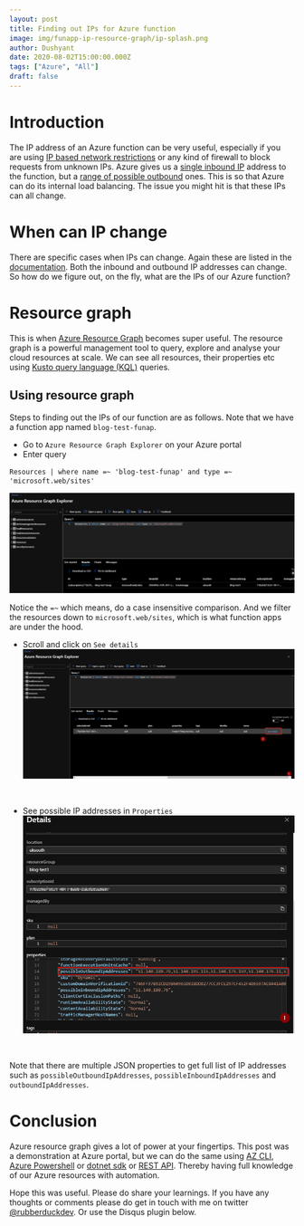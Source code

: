 ```yaml
---
layout: post
title: Finding out IPs for Azure function
image: img/funapp-ip-resource-graph/ip-splash.png
author: Dushyant
date: 2020-08-02T15:00:00.000Z
tags: ["Azure", "All"]
draft: false
---
```

# Introduction
The IP address of an Azure function can be very useful, especially if you are using [IP based network restrictions](https://docs.microsoft.com/en-us/azure/app-service/app-service-ip-restrictions) or any kind of firewall to block requests from unknown IPs. Azure gives us a [single inbound IP](https://docs.microsoft.com/en-us/azure/azure-functions/ip-addresses#function-app-inbound-ip-address) address to the function, but a [range of possible outbound](https://docs.microsoft.com/en-us/azure/azure-functions/ip-addresses#find-outbound-ip-addresses) ones. This is so that Azure can do its internal load balancing. The issue you might hit is that these IPs can all change.

# When can IP change

There are specific cases when IPs can change. Again these are listed in the [documentation](https://docs.microsoft.com/en-us/azure/azure-functions/ip-addresses#inbound-ip-address-changes). Both the inbound and outbound IP addresses can change. So how do we figure out, on the fly, what are the IPs of our Azure function?

# Resource graph

This is when [Azure Resource Graph](https://azure.microsoft.com/en-gb/features/resource-graph/) becomes super useful. The resource graph is a powerful management tool to query, explore and analyse your cloud resources at scale. We can see all resources, their properties etc using [Kusto query language (KQL)](https://docs.microsoft.com/en-us/azure/data-explorer/kusto/query/) queries.

## Using resource graph

Steps to finding out the IPs of our function are as follows. Note that we have a function app named `blog-test-funap`.

* Go to `Azure Resource Graph Explorer` on your Azure portal
* Enter query
```
Resources | where name =~ 'blog-test-funap' and type =~ 'microsoft.web/sites'
```
![Resource graph query](img/funapp-ip-resource-graph/resource-graph-query.png)
</br>

Notice the `=~` which means, do a case insensitive comparison. And we filter the resources down to `microsoft.web/sites`, which is what function apps are under the hood.

* Scroll and click on `See details`
![See detail](img/funapp-ip-resource-graph/see-details.png)
</br>

* See possible IP addresses in `Properties`
![See properties](img/funapp-ip-resource-graph/properties.png)
</br>

Note that there are multiple JSON properties to get full list of IP addresses such as `possibleOutboundIpAddresses`, `possibleInboundIpAddresses` and `outboundIpAddresses`.

# Conclusion
Azure resource graph gives a lot of power at your fingertips. This post was a demonstration at Azure portal, but we can do the same using [AZ CLI](https://docs.microsoft.com/en-us/cli/azure/ext/resource-graph/graph?view=azure-cli-latest), [Azure Powershell](https://docs.microsoft.com/en-us/azure/governance/resource-graph/first-query-powershell) or [dotnet sdk](https://docs.microsoft.com/en-us/azure/governance/resource-graph/first-query-dotnet) or [REST API](https://docs.microsoft.com/en-us/rest/api/azure-resourcegraph/). Thereby having full knowledge of our Azure resources with automation. 

Hope this was useful. Please do share your learnings. If you have any thoughts or comments please do get in touch with me on twitter [@rubberduckdev](https://twitter.com/rubberduckdev). Or use the Disqus plugin below.